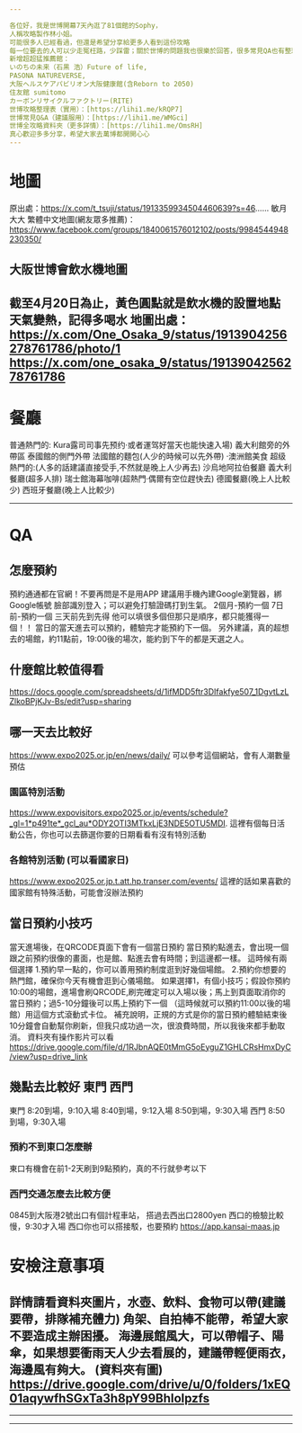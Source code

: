 ```yaml
---

各位好，我是世博開幕7天內逛了81個館的Sophy，
人稱攻略製作林小姐。
可能很多人已經看過，但還是希望分享給更多人看到這份攻略
每一位要去的人可以少走冤枉路，少踩雷；關於世博的問題我也很樂於回答，很多常見QA也有整理了，請安心服用。
新增超超猛推薦館：
いのちの未来（石黒 浩）Future of life,
PASONA NATUREVERSE,
大阪ヘルスケアパビリオン大阪健康館(含Reborn to 2050)
住友館 sumitomo
カーボンリサイクルファクトリー(RITE)
世博攻略整理表（實用）：[https://lihi1.me/kRQP7]
世博常見Q&A（建議服用）：[https://lihi1.me/WMGci]
世博全攻略資料夾（更多詳情）：[https://lihi1.me/OmsRH]
真心歡迎多多分享，希望大家去萬博都開開心心
---
```

# 地圖
原出處：https://x.com/t_tsuji/status/1913359934504460639?s=46......
敏月大大 繁體中文地圖(網友眾多推薦)：
https://www.facebook.com/groups/1840061576012102/posts/9984544948230350/

## 大阪世博會飲水機地圖

截至4月20日為止，黃色圓點就是飲水機的設置地點
天氣變熱，記得多喝水
地圖出處：
https://x.com/One_Osaka_9/status/1913904256278761786/photo/1
https://x.com/one_osaka_9/status/1913904256278761786
---

# 餐廳
普通熱門的:
Kura露司司事先预约·或者運驾好當天也能快速入場)
義大利館旁的外帶區
泰國館的側門外帶
法國館的麵包(人少的時候可以先外帶)
·澳洲館美食
超级熱門的:(人多的話建議直接受手,不然就是晚上人少再去)
沙烏地阿拉伯餐廳
義大利餐廳(超多人排)
瑞士館海幕咖啡(超熱門·偶爾有空位趕快去)
德國餐廳(晚上人比較少)
西班牙餐廳(晚上人比較少)

---
# QA

## 怎麼預約
預約通通都在官網！不要再問是不是用APP
建議用手機內建Google瀏覽器，綁Google帳號 臉部識別登入；可以避免打驗證碼打到生氣。
2個月-預約一個
7日前-預約一個
三天前先到先得
他可以填很多個但那只是順序，都只能獲得一個！！
當日的當天進去可以預約，體驗完才能預約下一個。
另外建議，真的超想去的場館，約11點前，19:00後的場次，能約到下午的都是天選之人。


## 	什麼館比較值得看
https://docs.google.com/spreadsheets/d/1ifMDD5ftr3DIfakfye507_1DgvtLzLZlkoBPjKJv-Bs/edit?usp=sharing

## 	哪一天去比較好
https://www.expo2025.or.jp/en/news/daily/
可以參考這個網站，會有人潮數量預估

### 園區特別活動
https://www.expovisitors.expo2025.or.jp/events/schedule?_gl=1*p491te*_gcl_au*ODY2OTI3MTkxLjE3NDE5OTU5MDI.
這裡有個每日活動公告，你也可以去篩選你要的日期看看有沒有特別活動

### 各館特別活動 (可以看國家日)

https://www.expo2025.or.jp.t.att.hp.transer.com/events/
這裡的話如果喜歡的國家館有特殊活動，可能會沒辦法預約

## 當日預約小技巧

當天進場後，在QRCODE頁面下會有一個當日預約
當日預約點進去，會出現一個跟之前預約很像的畫面，也是館、點進去會有時間；到這邊都一樣。
這時候有兩個選擇
1.預約早一點的，你可以善用預約制度逛到好幾個場館。
2.預約你想要的熱門館，確保你今天有機會逛到心儀場館。
如果選擇1，有個小技巧；假設你預約10:00的場館，進場會刷QRCODE,刷完確定可以入場以後；馬上到頁面取消你的當日預約；過5-10分鐘後可以馬上預約下一個
（這時候就可以預約11:00以後的場館）用這個方式滾動式卡位。
補充說明，正規的方式是你的當日預約體驗結束後10分鐘會自動幫你刷新，但我只成功過一次，很浪費時間，所以我後來都手動取消。
資料夾有操作影片可以看
https://drive.google.com/file/d/1RJbnAQE0tMmG5oEyguZ1GHLCRsHmxDyC/view?usp=drive_link

## 	幾點去比較好 東門 西門

東門
8:20到場，9:10入場
8:40到場，9:12入場
8:50到場，9:30入場
西門
8:50到場，9:30入場

### 預約不到東口怎麼辦
東口有機會在前1-2天刷到9點預約，真的不行就參考以下	

### 西門交通怎麼去比較方便

0845到大阪港2號出口有個計程車站，
搭過去西出口2800yen
西口的檢驗比較慢，9:30才入場
西口你也可以搭接駁，也要預約
https://app.kansai-maas.jp

# 安檢注意事項

詳情請看資料夾圖片，水壺、飲料、食物可以帶(建議要帶，排隊補充體力)
角架、自拍棒不能帶，希望大家不要造成主辦困擾。
海邊展館風大，可以帶帽子、陽傘，如果想要衝雨天人少去看展的，建議帶輕便雨衣，海邊風有夠大。
(資料夾有圖)
https://drive.google.com/drive/u/0/folders/1xEQ01aqywfhSGxTa3h8pY99BhIolpzfs
---
---
---

